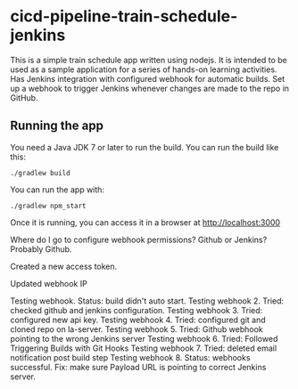 # cicd-pipeline-train-schedule-jenkins

This is a simple train schedule app written using nodejs. It is intended to be used as a sample application for a series of hands-on learning activities. Has Jenkins integration with configured webhook for automatic builds. Set up a webhook to trigger Jenkins whenever changes are made to the repo in GitHub.


## Running the app

You need a Java JDK 7 or later to run the build. You can run the build like this:

    ./gradlew build

You can run the app with:

    ./gradlew npm_start

Once it is running, you can access it in a browser at [http://localhost:3000](http://localhost:3000)

Where do I go to configure webhook permissions? Github or Jenkins? Probably Github. 

Created a new access token. 

Updated webhook IP 

Testing webhook. Status: build didn't auto start.
Testing webhook 2. Tried: checked github and jenkins configuration. 
Testing webhook 3. Tried: configured new api key. 
Testing webhook 4. Tried: configured git and cloned repo on la-server. 
Testing webhook 5. Tried:  Github webhook pointing to the wrong Jenkins server
Testing webhook 6. Tried: Followed Triggering Builds with Git Hooks
Testing webhook 7. Tried: deleted email notification post build step 
Testing webhook 8. Status: webhooks successful. Fix: make sure Payload URL is pointing to correct Jenkins server. 
